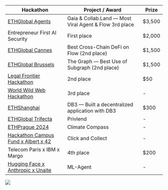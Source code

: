 | Hackathon                                | Project / Award                                              | Prize       |
|------------------------------------------|---------------------------------------------------------------|-------------|
| [ETHGlobal Agents](https://github.com/juSt-jeLLy/Clash-of-Clout)                          | Gaia & Collab.Land — Most Viral Agent & Flow 3rd place        | $3,500       |
| Entrepreneur First AI Security                                       | First place                                   | $2,000       |
| [ETHGlobal Cannes](https://github.com/imbjdd/loggerhead)                         | Best Cross-Chain DeFi on Flow (2nd place)                     | $1,500       |
| [ETHGlobal Brussels](https://github.com/imbjdd/ethglobal-brussels)                        | The Graph — Best Use of Subgraph (2nd place)                  | $1,500       |
| [Legal Frontier Hackathon](https://github.com/imbjdd/alphavibe-compliance)                  | 2nd place                                                     | $50           |
| [World Wild Web Hackathon](https://github.com/imbjdd/www-winner)                 | 3rd place                                                     | -           |
| [ETHShanghai](https://github.com/orgs/SoveiLive/repositories)                               | DB3 — Built a decentralized application with DB3              | $300         |
| [ETHGlobal Trifecta](https://github.com/imbjdd/privlend-front)                        | Privlend                                                      | -           |
| [ETHPrague 2024](https://github.com/orgs/Climate-Compass/repositories)                            | Climate Compass                                               | -           |
| [Hackathon Campus Fund x Albert x 42](https://github.com/imbjdd/marketplace)       | Click and Collect                                             | -           |
| Telecom Paris x IBM x Margo               | 4th place                                                     | $200           |
| [Hugging Face x Anthropic x Unaite](https://github.com/vlad-ds/ml-agent)   | ML-Agent                                                      | -            |

![](https://komarev.com/ghpvc/?username=imbjdd)
